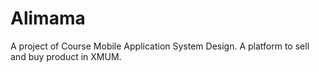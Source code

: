 # Alimama
A project of Course Mobile Application System Design. A platform to sell and buy product in XMUM.

